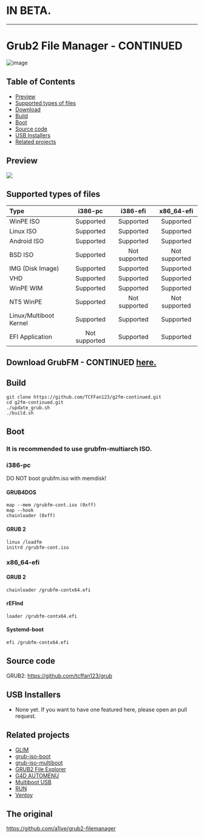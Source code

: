 # IN BETA.

* * *


# Grub2 File Manager - CONTINUED
![image](https://github.com/TCFFan123/g2fm-continued/assets/107446530/c6d4f361-5f80-4e15-8241-7c76afa5b95c)

## Table of Contents
- [Preview](#preview)
- [Supported types of files](#supported-types-of-files)
- [Download](download-grubfm-here.)
- [Build](#build)
- [Boot](#boot)
- [Source code](#source-code)
- [USB Installers](#usb-installers)
- [Related projects](#related-projects)
## Preview
![](https://i.imgur.com/zgz3Xeb.png)
## Supported types of files

| Type                                                         | i386-pc | i386-efi | x86_64-efi |
| :----------------------------------------------------------- | :-----: | :------: | :--------: |
| WinPE ISO |    Supported    |    Supported     |     Supported      |
| Linux ISO |    Supported    |    Supported     |     Supported      |
| Android ISO |    Supported    |    Supported     |     Supported      |
| BSD ISO |    Supported    |    Not supported     |     Not supported      |
| IMG (Disk Image) |    Supported    |    Supported     |     Supported      |
| VHD |    Supported    |    Supported     |     Supported      |
| WinPE WIM |    Supported    |    Supported     |     Supported      |
| NT5 WinPE |    Supported    |    Not supported     |     Not supported      |
| Linux/Multiboot Kernel |    Supported    |    Supported     |     Supported      |
| EFI Application |    Not supported    |    Supported     |     Supported      |

## Download GrubFM - CONTINUED [here. ](https://github.com/TCFFan123/g2fm-continued/releases)


## Build
	git clone https://github.com/TCFFan123/g2fm-continued.git
	cd g2fm-continued.git
	./update_grub.sh
	./build.sh
## Boot 
### It is recommended to use grubfm-multiarch ISO.
### i386-pc 
DO NOT boot grubfm.iso with memdisk!  
#### GRUB4DOS 
	map --mem /grubfm-cont.iso (0xff)
	map --hook
	chainloader (0xff)
#### GRUB 2
	linux /loadfm  
	initrd /grubfm-cont.iso  
### x86_64-efi

#### GRUB 2 

	chainloader /grubfm-contx64.efi
#### rEFInd 
	loader /grubfm-contx64.efi
#### Systemd-boot 
	efi /grubfm-contx64.efi

 
## Source code 
GRUB2: https://github.com/tcffan123/grub 

## USB Installers

* None yet. If you want to have one featured here, please open an pull request.

## Related projects

*	[GLIM](https://github.com/thias/glim) 
*	[grub-iso-boot](https://github.com/Jimmy-Z/grub-iso-boot) 
*	[grub-iso-multiboot](https://github.com/mpolitzer/grub-iso-multiboot) 
*	[GRUB2 File Explorer](http://bbs.wuyou.net/forum.php?mod=viewthread&tid=320715) 
*	[G4D AUTOMENU](http://bbs.wuyou.net/forum.php?mod=viewthread&tid=203607) 
*	[Multiboot USB](http://mbusb.aguslr.com/) 
*	[RUN](http://bbs.wuyou.net/forum.php?mod=viewthread&tid=191301) 
*	[Ventoy](https://github.com/ventoy/Ventoy)

## The original
https://github.com/a1ive/grub2-filemanager
